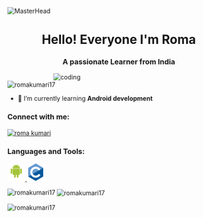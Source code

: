 ![MasterHead](https://1.bp.blogspot.com/-gu5z4t7QXkw/Xd8bEk6gVxI/AAAAAAAANhQ/jXlVfYNQbOw3Uj4zsxT3fqT5jdrZP4FFQCLcBGAsYHQ/s1600/2000_600px.gif)
<h1 align="center">Hello! Everyone I'm Roma</h1>
<h3 align="center">A passionate Learner from India</h3>
<img align="right"alt="coding" width="400" src="https://blog-cdn.crowdcontent.com/crowdblog/Website-Design-Gif.gif">

<p align="left"> <img src="https://komarev.com/ghpvc/?username=romakumari17&label=Profile%20views&color=0e75b6&style=flat" alt="romakumari17" /> </p>

- 🌱 I’m currently learning **Android development**

<h3 align="left">Connect with me:</h3>
<p align="left">
<a href="https://linkedin.com/in/roma kumari" target="blank"><img align="center" src="https://raw.githubusercontent.com/rahuldkjain/github-profile-readme-generator/master/src/images/icons/Social/linked-in-alt.svg" alt="roma kumari" height="30" width="40" /></a>
</p>

<h3 align="left">Languages and Tools:</h3>
<p align="left"> <a href="https://developer.android.com" target="_blank" rel="noreferrer"> <img src="https://raw.githubusercontent.com/devicons/devicon/master/icons/android/android-original-wordmark.svg" alt="android" width="40" height="40"/> </a> <a href="https://www.cprogramming.com/" target="_blank" rel="noreferrer"> <img src="https://raw.githubusercontent.com/devicons/devicon/master/icons/c/c-original.svg" alt="c" width="40" height="40"/> </a> </p>

<p><img align="left" src="https://github-readme-stats.vercel.app/api/top-langs?username=romakumari17&show_icons=true&locale=en&layout=compact" alt="romakumari17" /></p>

<p>&nbsp;<img align="center" src="https://github-readme-stats.vercel.app/api?username=romakumari17&show_icons=true&locale=en" alt="romakumari17" /></p>

<p><img align="center" src="https://github-readme-streak-stats.herokuapp.com/?user=romakumari17&" alt="romakumari17" /></p>
